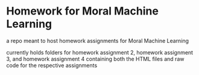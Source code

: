 # Homework for Moral Machine Learning
a repo meant to host homework assignments for Moral Machine Learning

currently holds folders for homework assignment 2, homework assignment 3, and homework assignment 4 containing both the HTML files and raw code for the respective assignments

